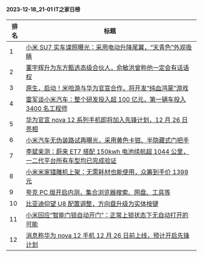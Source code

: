 #### 2023-12-18_21-01  IT之家日榜

| 排名 | 标题|
| --- | ---|
| 1 | [小米 SU7 实车谍照曝光：采用电动升降尾翼，“天青色”外观吸睛](https://www.ithome.com/0/739/836.htm) |
| 2 | [董宇辉升为东方甄选高级合伙人，俞敏洪曾称他一定会有话语权](https://www.ithome.com/0/739/848.htm) |
| 3 | [原生，启动！米哈游与华为官宣合作，将开发“纯血鸿蒙”游戏](https://www.ithome.com/0/739/876.htm) |
| 4 | [雷军谈小米汽车：整个研发投入超 100 亿元，第一辆车投入 3400 名工程师](https://www.ithome.com/0/739/857.htm) |
| 5 | [华为官宣 nova 12 系列手机即将加入先锋计划，12 月 26 日亮相](https://www.ithome.com/0/739/867.htm) |
| 6 | [小米汽车无伪装路试再曝光，采用黄色卡钳、半隐藏式门把手](https://www.ithome.com/0/739/939.htm) |
| 7 | [李斌亲测：蔚来 ET7 搭配 150kwh 电池续航超 1044 公里，一二代平台所有车型均已完成验证](https://www.ithome.com/0/739/834.htm) |
| 8 | [小米米家镭雕机上架：无需耗材也能使用，众筹到手价 1399 元](https://www.ithome.com/0/739/890.htm) |
| 9 | [夸克 PC 版开启内测，集合浏览器搜索、网盘、工具等](https://www.ithome.com/0/739/871.htm) |
| 10 | [比亚迪仰望 U8 配置调整，方向盘升级为实体按键](https://www.ithome.com/0/739/904.htm) |
| 11 | [小米回应“智能门锁自动开门”：正常上锁状态下无自动打开的可能](https://www.ithome.com/0/739/926.htm) |
| 12 | [消息称华为 nova 12 手机 12 月 26 日前上线，预计开启先锋计划](https://www.ithome.com/0/739/863.htm) |
